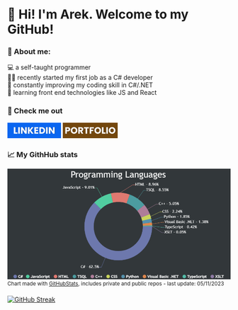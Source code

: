 # :wave: Hi! I'm Arek. Welcome to my GitHub!

### 🌌 About me:
💻 a self-taught programmer\
🕵️‍♂️ recently started my first job as a C# developer\
🧠 constantly improving my coding skill in C#/.NET\
🔬 learning front end technologies like JS and React

### 🔭 Check me out
[![LinkedIn](/img/linkedin.png)](https://www.linkedin.com/in/arekjg/)
[![Portfolio](/img/portfolio.png)](https://arekjg.github.io/)



### 📈 My GithHub stats
![Programmin Languages](/img/LanguagesChart.png)\
<sup>Chart made with [GitHubStats](https://github.com/arekjg/github-stats-ui), includes private and public repos - last update: 05/11/2023</sup>

[![GitHub Streak](https://streak-stats.demolab.com?user=arekjg&theme=dark&border_radius=5)]([#](https://git.io/streak-stats))

<!--- [![Top Langs](https://github-readme-stats.vercel.app/api/top-langs/?username=arekjg&theme=dark&layout=compact&langs_count=10)]([#](https://github.com/anuraghazra/github-readme-stats)) --->

<!--- (https://git.io/streak-stats) --->
<!--- (https://github.com/anuraghazra/github-readme-stats) --->

<!---
### Last year's activity
(only public repositories)
![](./profile-3d-contrib/profile-night-view.svg)
--->
